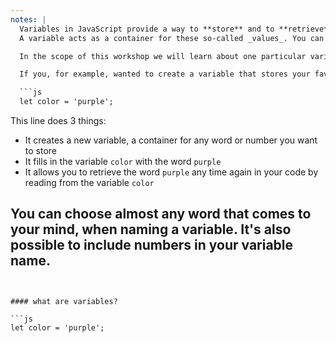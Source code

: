```yaml
---
notes: |
  Variables in JavaScript provide a way to **store** and to **retrieve** words, numbers and other more complex things in your program.
  A variable acts as a container for these so-called _values_. You can _declare_ a variable and fill it in with a value by using a dedicated keyword and the _assign_ operator `=`.

  In the scope of this workshop we will learn about one particular variable keyword called `let`. If you continue to learn more about JavaScript after this workshop, you might encounter other variable keywords as well, but for now, we can do everything we want to achieve in this course by focussing on `let` only.

  If you, for example, wanted to create a variable that stores your favorite color, can write the following:

  ```js
  let color = 'purple';
  ```

  This line does 3 things:

  - It creates a new variable, a container for any word or number you want to store
  - It fills in the variable `color` with the word `purple`
  - It allows you to retrieve the word `purple` any time again in your code by reading from the variable `color`

  You can choose almost any word that comes to your mind, when naming a variable. It's also possible to include numbers in your variable name.
---
```


#### what are variables?

```js
let color = 'purple';
```

